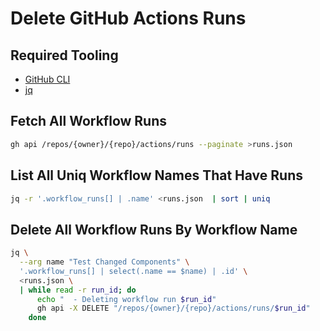 # Delete GitHub Actions Runs

## Required Tooling

- [GitHub CLI](https://cli.github.com/)
- [jq](https://stedolan.github.io/jq/)

## Fetch All Workflow Runs

```sh
gh api /repos/{owner}/{repo}/actions/runs --paginate >runs.json
```

## List All Uniq Workflow Names That Have Runs

```sh
jq -r '.workflow_runs[] | .name' <runs.json  | sort | uniq
```

## Delete All Workflow Runs By Workflow Name

```sh
jq \
  --arg name "Test Changed Components" \
  '.workflow_runs[] | select(.name == $name) | .id' \
  <runs.json \
  | while read -r run_id; do
      echo "  - Deleting workflow run $run_id"
      gh api -X DELETE "/repos/{owner}/{repo}/actions/runs/$run_id"
    done
```

